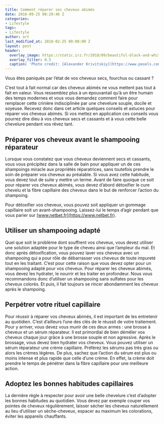 ```yaml
---
title: Comment réparer ses cheveux abimés
date: 2016-09-25 08:29:46 Z
categories:
- Lifestyle
tags:
- Lifestyle
author: art
last_modified_at: 2018-02-25 00:00:00 Z
layout: post
header:
  overlay_image: https://static.irz.fr/2018/09/beautiful-black-and-white-eye-1027092-3.jpg
  overlay_filter: 0.5
  caption: 'Photo credit: [Alexander Krivitskiy](https://www.pexels.com/@krivitskiy)'
---
```


Vous êtes paniqués par l’état de vos cheveux secs, fourchus ou cassant ?

C’est tout à fait normal car des cheveux abimés ne vous mettent pas tout à fait en valeur. Vous ressemblez plus à un épouvantail qu’à un être humain des temps modernes et vous vous demandez comment faire pour remplacer cette crinière indisciplinée par une chevelure souple, docile et soyeuse. Recevez donc dans cet article quelques conseils et astuces pour réparer vos cheveux abimés. Si vos mettez en application ces conseils vous pourrez dire dieu à vos cheveux secs et cassants et à vous cette belle chevelure pendant vos rêvez tant.

## Préparer vos cheveux avant le shampooing réparateur

Lorsque vous constatez que vous cheveux deviennent secs et cassants, vous vous précipitez dans la salle de bain pour appliquer un de ces shampoings miracle aux propriétés réparatrices, sans toutefois prendre le soin de préparer vos cheveux au préalable. Si vous avez cette habitude, vous devez tout de suite y mettre un terme. Avant de faire quoique ce soit pour réparer vos cheveux abimés, vous devez d’abord détoxifier le cure chevelu et la fibre capillaire des cheveux dans le but de renforcer l’action du shampoing.

Pour détoxifier vos cheveux, vous pouvez soit appliquer un gommage capillaire soit un avant-shampooing. Laissez-lui le temps d’agir pendant que vous parier sur [www.netbet.fr](https://www.netbet.fr).


## Utiliser un shampooing adapté

Quel que soit le problème dont souffrent vos cheveux, vous devez utiliser une solution adaptée pour le type de cheveu ainsi que l’ampleur du mal. Et donc après détoxification, vous pouvez laver vos cheveux avec un shampooing qui a pour rôle de débarrasser vos cheveux de toute impureté tout en les traitant. C’est pour cette raison que vous devez opter pour un shampooing adapté pour vos cheveux. Pour réparer les cheveux abimés, vous devez les hydrater, le nourrir et les traiter en profondeur.
Nous vous recommandons donc d’utiliser un shampooing sans sulfates pour les cheveux colorés. Et puis, il fait toujours se rincer abondamment les cheveux après le shampoing.


## Perpétrer votre rituel capillaire

Pour réussir à réparer vos cheveux abimés, il est important de les entretenir au quotidien. C’est d’ailleurs l’une des clés de le réussit de votre traitement. Pour y arriver, vous devez vous munir de ces deux armes : une brosse à cheveux et un sérum réparateur. Il est primordial de bien démêler vos cheveux chaque jour grâce à une brosse souple et non agressive. Après le brossage, vous devez bien hydrater vos cheveux. Vous pouvez utiliser un sérum réparateur une crème capillaire. Préférez les sérums pas très gras ou alors les crèmes légères. De plus, sachez que l’action du sérum est plus ou moins intense et plus rapide que celle d’une crème. En effet, la crème doit prendre le temps de pénétrer dans la fibre capillaire pour une meilleure action.


## Adoptez les bonnes habitudes capillaires

La dernière règle à respecter pour avoir une belle chevelure c’est d’adopter les bonnes habitudes au quotidien. Vous devez par exemple couper vos pointes de cheveux régulièrement, laisser sécher les cheveux naturellement au lieu d’utiliser un sèche-cheveux, espacer au maximum les colorations, éviter les appareils chauffants.
